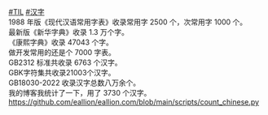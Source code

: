 <p><a href="https://e5n.cc/tags/TIL" class="mention hashtag" rel="tag">#<span>TIL</span></a> <a href="https://e5n.cc/tags/%E6%B1%89%E5%AD%97" class="mention hashtag" rel="tag">#<span>汉字</span></a> <br />1988 年版《现代汉语常用字表》收录常用字 2500 个，次常用字 1000 个。<br />最新版《新华字典》收录 1.3 万个字。<br />《康熙字典》收录 47043 个字。<br />做开发常用的还是个 7000 字表。<br />GB2312 标准共收录 6763 个汉字。<br />GBK字符集共收录21003个汉字。<br />GB18030-2022 收录汉字总数八万余个。<br />我的博客我统计了一下，用了 3730 个汉字。<br /><a href="https://github.com/eallion/eallion.com/blob/main/scripts/count_chinese.py" target="_blank" rel="nofollow noopener" translate="no"><span class="invisible">https://</span><span class="ellipsis">github.com/eallion/eallion.com</span><span class="invisible">/blob/main/scripts/count_chinese.py</span></a></p>